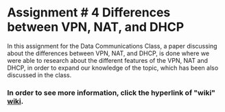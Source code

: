 # Assignment # 4   Differences between VPN, NAT, and DHCP


In this assignment for the Data Communications Class, a paper discussing about the differences between VPN, NAT, and DHCP, is done where we were able to research about the different features of the VPN, NAT and DHCP, in order to expand our knowledge of the topic, which has been also discussed in the class.

### In order to see more information, click the hyperlink of "wiki" [wiki](https://github.com/SebaSCF/Data-Communications/wiki/Assignment-%23-4---Difference-between-VPN,-NAT-and-DHCP.).

